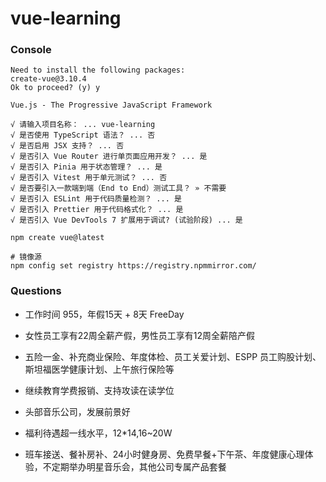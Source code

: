 # vue-learning

### Console

```shell
Need to install the following packages:
create-vue@3.10.4
Ok to proceed? (y) y

Vue.js - The Progressive JavaScript Framework

√ 请输入项目名称： ... vue-learning
√ 是否使用 TypeScript 语法？ ... 否
√ 是否启用 JSX 支持？ ... 否
√ 是否引入 Vue Router 进行单页面应用开发？ ... 是
√ 是否引入 Pinia 用于状态管理？ ... 是
√ 是否引入 Vitest 用于单元测试？ ... 否
√ 是否要引入一款端到端（End to End）测试工具？ » 不需要
√ 是否引入 ESLint 用于代码质量检测？ ... 是
√ 是否引入 Prettier 用于代码格式化？ ... 是
√ 是否引入 Vue DevTools 7 扩展用于调试? (试验阶段) ... 是
```

```shell
npm create vue@latest

# 镜像源
npm config set registry https://registry.npmmirror.com/ 
```

### Questions

+ 工作时间 955，年假15天 + 8天 FreeDay
+ 女性员工享有22周全薪产假，男性员工享有12周全薪陪产假
+ 五险一金、补充商业保险、年度体检、员工关爱计划、ESPP 员工购股计划、斯坦福医学健康计划、上午旅行保险等
+ 继续教育学费报销、支持攻读在读学位

+ 头部音乐公司，发展前景好
+ 福利待遇超一线水平，12*14,16~20W
+ 班车接送、餐补房补、24小时健身房、免费早餐+下午茶、年度健康心理体验，不定期举办明星音乐会，其他公司专属产品套餐

